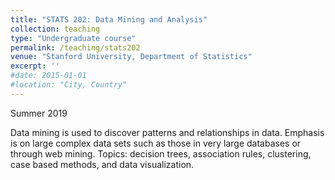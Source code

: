 ```yaml
---
title: "STATS 202: Data Mining and Analysis"
collection: teaching
type: "Undergraduate course"
permalink: /teaching/stats202
venue: "Stanford University, Department of Statistics"
excerpt: ''
#date: 2015-01-01
#location: "City, Country"
---
```


Summer 2019

Data mining is used to discover patterns and relationships in data. Emphasis is on large complex data sets such as those in very large databases or through web mining. Topics: decision trees, association rules, clustering, case based methods, and data visualization.